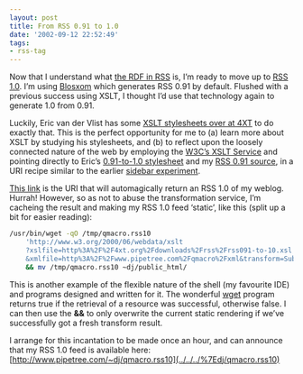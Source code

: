 ```yaml
---
layout: post
title: From RSS 0.91 to 1.0
date: '2002-09-12 22:52:49'
tags:
- rss-tag
---
```



Now that I understand what [the RDF in RSS](../../2002/Sep/08#tech/rdf/rssrdf) is, I’m ready to move up to [RSS 1.0](http://www.purl.org/rss/1.0/). I’m using [Blosxom](http://www.raelity.org/apps/blosxom) which generates RSS 0.91 by default. Flushed with a previous success using XSLT, I thought I’d use that technology again to generate 1.0 from 0.91.

Luckily, Eric van der Vlist has some [XSLT stylesheets over at 4XT](http://4xt.org/news/000815-0001.xml) to do exactly that. This is the perfect opportunity for me to (a) learn more about XSLT by studying his stylesheets, and (b) to reflect upon the loosely connected nature of the web by employing the [W3C’s XSLT Service](http://www.w3.org/2001/05/xslt) and pointing directly to Eric’s [0.91-to-1.0 stylesheet](http://4xt.org/downloads/rss/rss091-to-10.xsl) and my [RSS 0.91 source](../../xml), in a URI recipe similar to the earlier [sidebar experiment](../../2002/Aug/29#tech/sidebar).

[This link](http://www.w3.org/2000/06/webdata/xslt?xslfile=http%3A%2F%2F4xt.org%2Fdownloads%2Frss%2Frss091-to-10.xsl&xmlfile=http%3A%2F%2Fwww.pipetree.com%2Fqmacro%2Fxml&transform=Submit) is the URI that will automagically return an RSS 1.0 of my weblog. Hurrah! However, so as not to abuse the transformation service, I’m cacheing the result and making my RSS 1.0 feed ‘static’, like this (split up a bit for easier reading):

```sh
/usr/bin/wget -qO /tmp/qmacro.rss10
	'http://www.w3.org/2000/06/webdata/xslt
	?xslfile=http%3A%2F%2F4xt.org%2Fdownloads%2Frss%2Frss091-to-10.xsl
	&xmlfile=http%3A%2F%2Fwww.pipetree.com%2Fqmacro%2Fxml&transform=Submit'
	&& mv /tmp/qmacro.rss10 ~dj/public_html/
```

This is another example of the flexible nature of the shell (my favourite IDE) and programs designed and written for it. The wonderful [wget](http://www.gnu.org/software/wget/wget.html) program returns true if the retrieval of a resource was successful, otherwise false. I can then use the **&&** to only overwrite the current static rendering if we’ve successfully got a fresh transform result.

I arrange for this incantation to be made once an hour, and can announce that my RSS 1.0 feed is available here: [http://www.pipetree.com/~dj/qmacro.rss10](../../../%7Edj/qmacro.rss10)


